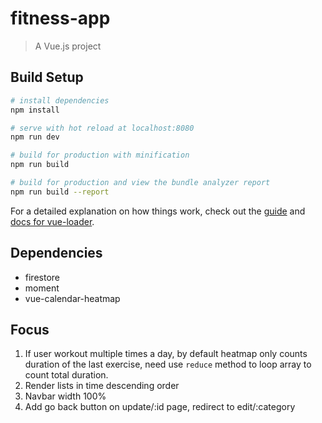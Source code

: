 # fitness-app

> A Vue.js project

## Build Setup

``` bash
# install dependencies
npm install

# serve with hot reload at localhost:8080
npm run dev

# build for production with minification
npm run build

# build for production and view the bundle analyzer report
npm run build --report
```

For a detailed explanation on how things work, check out the [guide](http://vuejs-templates.github.io/webpack/) and [docs for vue-loader](http://vuejs.github.io/vue-loader).

## Dependencies
- firestore
- moment
- vue-calendar-heatmap

## Focus
1. If user workout multiple times a day, by default heatmap only counts duration of the last exercise, need use ```reduce``` method to loop array to count total duration.
2. Render lists in time descending order
3. Navbar width 100%
4. Add go back button on update/:id page, redirect to edit/:category
